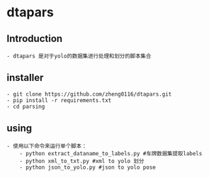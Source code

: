 # dtapars
## Introduction
    - dtapars 是对于yolo的数据集进行处理和划分的脚本集合
## installer
    - git clone https://github.com/zheng0116/dtapars.git
    - pip install -r requirements.txt
    - cd parsing
## using
    - 使用以下命令来运行单个脚本：
        - python extract_dataname_to_labels.py #车牌数据集提取labels
        - python xml_to_txt.py #xml to yolo 划分
        - python json_to_yolo.py #json to yolo pose